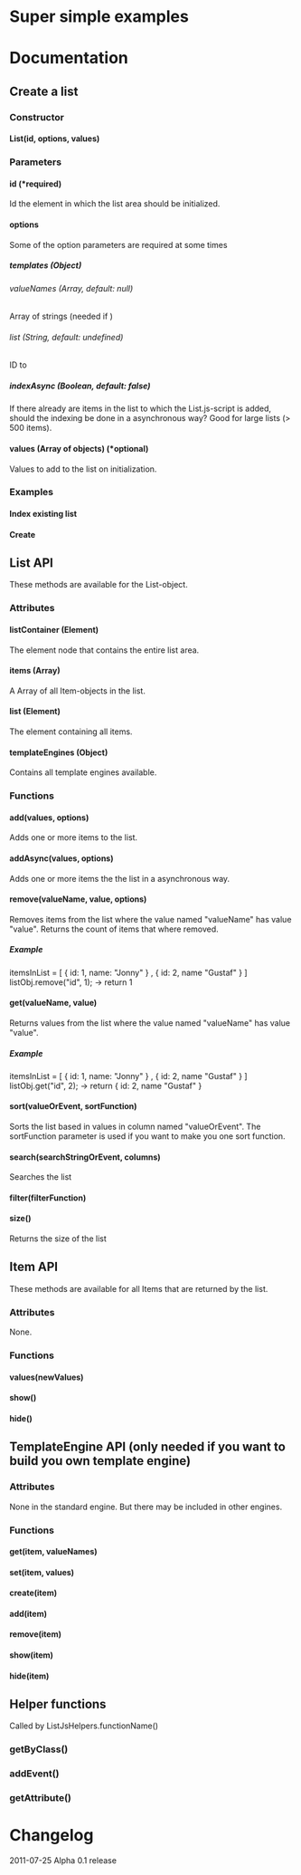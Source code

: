 # Super simple examples


# Documentation 

## Create a list

### Constructor
#### List(id, options, values)

### Parameters
#### id (*required)
Id the element in which the list area should be initialized.
#### options
Some of the option parameters are required at some times
##### templates (Object)
###### valueNames (Array, default: null) 
Array of strings (needed if )
###### list (String, default: undefined)
ID to 

##### indexAsync (Boolean, default: false)
If there already are items in the list to which the 
List.js-script is added, should the indexing be done 
in a asynchronous way? Good for large lists (> 500 items).

#### values (Array of objects) (*optional)
Values to add to the list on initialization.

### Examples

#### Index existing list
#### Create 

## List API
These methods are available for the List-object.

### Attributes
#### listContainer (Element)
The element node that contains the entire list area.
#### items (Array)
A Array of all Item-objects in the list.
#### list (Element)
The element containing all items.
#### templateEngines (Object)
Contains all template engines available.

### Functions
#### add(values, options)
Adds one or more items to the list. 
#### addAsync(values, options)
Adds one or more items the the list in a asynchronous way.
#### remove(valueName, value, options)
Removes items from the list where the value named "valueName" has value "value". 
Returns the count of items that where removed.
##### Example 
itemsInList = [
	{ id: 1, name: "Jonny" }
	, { id: 2, name "Gustaf" }
]
listObj.remove("id", 1); -> return 1

#### get(valueName, value)
Returns values from the list where the value named "valueName" has value "value".
##### Example 
itemsInList = [
	{ id: 1, name: "Jonny" }
	, { id: 2, name "Gustaf" }
]
listObj.get("id", 2); -> return { id: 2, name "Gustaf" }

#### sort(valueOrEvent, sortFunction)
Sorts the list based in values in column named "valueOrEvent". The sortFunction 
parameter is used if you want to make you one sort function.

#### search(searchStringOrEvent, columns)
Searches the list 

#### filter(filterFunction)
#### size()
Returns the size of the list


## Item API 
These methods are available for all Items that are returned by
the list.
### Attributes
None.
### Functions
#### values(newValues)
#### show()
#### hide()


## TemplateEngine API (only needed if you want to build you own template engine)
### Attributes
None in the standard engine. 
But there may be included in other engines.

### Functions
#### get(item, valueNames)
#### set(item, values)
#### create(item)
#### add(item)
#### remove(item)
#### show(item)
#### hide(item)

## Helper functions
Called by ListJsHelpers.functionName()

### getByClass()
### addEvent()
### getAttribute()

# Changelog

2011-07-25 Alpha 0.1 release